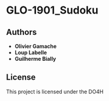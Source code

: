 # GLO-1901_Sudoku

## Authors

* **Olivier Gamache**
* **Loup Labelle**
* **Guilherme Bially**

## License

This project is licensed under the DO4H
